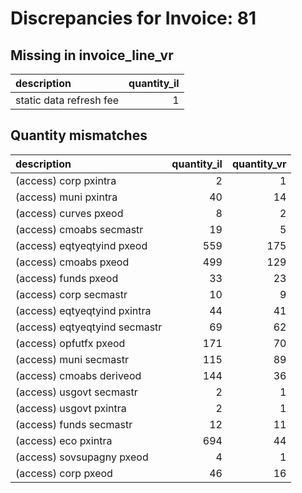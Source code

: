 # Discrepancies for Invoice: 81

## Missing in invoice_line_vr

| description             |   quantity_il |
|:------------------------|--------------:|
| static data refresh fee |             1 |

## Quantity mismatches

| description                   |   quantity_il |   quantity_vr |
|:------------------------------|--------------:|--------------:|
| (access) corp pxintra         |             2 |             1 |
| (access) muni pxintra         |            40 |            14 |
| (access) curves pxeod         |             8 |             2 |
| (access) cmoabs secmastr      |            19 |             5 |
| (access) eqtyeqtyind pxeod    |           559 |           175 |
| (access) cmoabs pxeod         |           499 |           129 |
| (access) funds pxeod          |            33 |            23 |
| (access) corp secmastr        |            10 |             9 |
| (access) eqtyeqtyind pxintra  |            44 |            41 |
| (access) eqtyeqtyind secmastr |            69 |            62 |
| (access) opfutfx pxeod        |           171 |            70 |
| (access) muni secmastr        |           115 |            89 |
| (access) cmoabs deriveod      |           144 |            36 |
| (access) usgovt secmastr      |             2 |             1 |
| (access) usgovt pxintra       |             2 |             1 |
| (access) funds secmastr       |            12 |            11 |
| (access) eco pxintra          |           694 |            44 |
| (access) sovsupagny pxeod     |             4 |             1 |
| (access) corp pxeod           |            46 |            16 |
